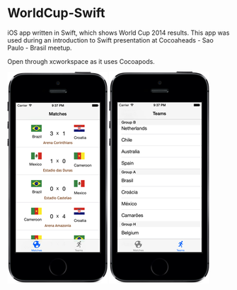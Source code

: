 WorldCup-Swift
==============

iOS app written in Swift, which shows World Cup 2014 results. This app was used during an introduction to Swift presentation at Cocoaheads - Sao Paulo - Brasil meetup.

Open through xcworkspace as it uses Cocoapods.

![Alt text](screenshots/wc1.png?raw=true "WorldCup-Swift")   ![Alt text](screenshots/wc2.png?raw=true "WorldCup-Swift")







